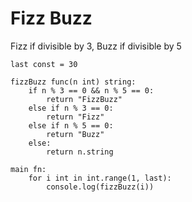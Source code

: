 # Fizz Buzz

Fizz if divisible by 3, Buzz if divisible by 5

    last const = 30
    
    fizzBuzz func(n int) string:
        if n % 3 == 0 && n % 5 == 0:
            return "FizzBuzz"
        else if n % 3 == 0:
            return "Fizz"
        else if n % 5 == 0:
            return "Buzz"
        else:
            return n.string
    
    main fn:
        for i int in int.range(1, last):
            console.log(fizzBuzz(i))
